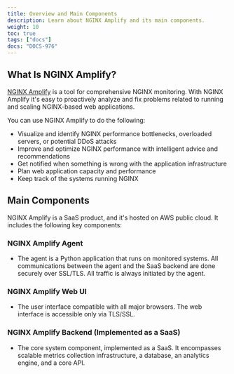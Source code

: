 ```yaml
---
title: Overview and Main Components
description: Learn about NGINX Amplify and its main components.
weight: 10
toc: true
tags: ["docs"]
docs: "DOCS-976"
---
```


## What Is NGINX Amplify?

[NGINX Amplify](https://amplify.nginx.com/signup/) is a tool for comprehensive NGINX monitoring. With NGINX Amplify it's easy to proactively analyze and fix problems related to running and scaling NGINX-based web applications.

You can use NGINX Amplify to do the following:

  * Visualize and identify NGINX performance bottlenecks, overloaded servers, or potential DDoS attacks
  * Improve and optimize NGINX performance with intelligent advice and recommendations
  * Get notified when something is wrong with the application infrastructure
  * Plan web application capacity and performance
  * Keep track of the systems running NGINX

## Main Components

NGINX Amplify is a SaaS product, and it's hosted on AWS public cloud. It includes the following key components:

### **NGINX Amplify Agent**

- The agent is a Python application that runs on monitored systems. All communications between the agent and the SaaS backend are done securely over SSL/TLS. All traffic is always initiated by the agent.


### **NGINX Amplify Web UI**

- The user interface compatible with all major browsers. The web interface is accessible only via TLS/SSL.


### **NGINX Amplify Backend** (Implemented as a SaaS)

- The core system component, implemented as a SaaS. It encompasses scalable metrics collection infrastructure, a database, an analytics engine, and a core API.
